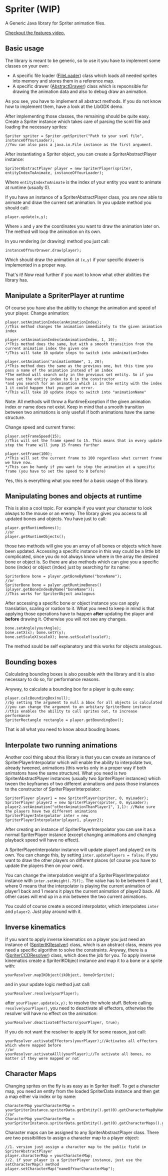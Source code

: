 Spriter (WIP)
=============
A Generic Java library for Spriter animation files.

[Checkout the features video.](http://www.youtube.com/watch?v=i_OxqopvMH0)


Basic usage
-----------
The library is meant to be generic, so to use it you have to implement some classes on your own:
*   A specific file loader ([FileLoader](https://github.com/Trixt0r/spriter/blob/master/Spriter/src/com/brashmonkey/spriter/file/FileLoader.java "FileLoader")) class which loads all needed sprites into memory and stores them in a reference map.
*   A specific drawer ([AbstractDrawer](https://github.com/Trixt0r/spriter/blob/master/Spriter/src/com/brashmonkey/spriter/draw/AbstractDrawer.java "AbstractDrawer")) class which is repsonsible for drawing the animation data and also to debug draw an animation.

As you see, you have to implement all abstract methods.
If you do not know how to implement them, have a look at the LibGDX demo.

After implementing those classes, the remaining should be quite easy.
Create a Spriter instance which takes care of parsing the scml file and loading the necessary sprites:
```
Spriter spriter = Spriter.getSpriter("Path to your scml file", instanceOfYourLoader);
//You can also pass a java.io.File instance as the first argument.
```

After instantiating a Spriter object, you can create a SpriterAbstractPlayer instance:
```
SpriterAbstractPlayer player = new SpriterPlayer(spriter, entityIndexToAnimate, instanceOfYourLoader);
```
Where `entityIndexToAnimate` is the index of your entity you want to animate at runtime (usually 0).

If you have an instance of a SpriterAbstractPlayer class, you are now able to animate and draw the current set animation.
In you update method you should call:
```
player.update(x,y);
```
Where `x` and `y` are the coordinates you want to draw the animation later on.
The method will loop the animation on its own.

In you rendering (or drawing) method you just call:
```
instanceOfYourDrawer.draw(player);
```
Which should draw the animation at `(x,y)` if your specific drawer is implemented in a proper way.

That's it! Now read further if you want to know what other abilities the library has.

Manipulate a SpriterPlayer at runtime
-----------------------------
Of course you have also the ability to change the animation and speed of your player.
Change animation:
```
player.setAnimationIndex(anAnimationIndex);
//This method changes the animation immediately to the given animation index

player.setAnimationIndex(anAnimationIndex, 1, 10);
/*This method does the same, but with a smooth transition from the current animation index the given one
*/This will take 10 update steps to switch into anAnimationIndex

player.setAnimation("animationName", 1, 20); 
/*This method does the same as the previous one, but this time you pass a name of the animation instead of an index
*The method will search only in the previous set entity. So if you have set the entity index to 0 in the constructor
*and you search for an animation which is in the entity with the index 1 it could happen that you get an error.
*/This will take 20 update steps to switch into "animationName"
```
Note: All methods will throw a RuntimeException if the given animation index or name does not exist.
Keep in mind that a smooth transition between two animations is only usefull if both animations have the same structure.

Change speed and current frame:
```
player.setFrameSpeed(15);
//This will set the frame speed to 15. This means that in every update step the frame will jump 15 frames further

player.setFrame(100);
/*This will set the current frame to 100 regardless what current frame we have now.
*/This can be handy if you want to stop the animation at a specific frame (you have to set the speed to 0 before)
```
Yes, this is everything what you need for a basic usage of this library.

Manipulating bones and objects at runtime
-----------------------------------------
This is also a cool topic. For example if you want your character to look always to the mouse or an enemy.
The library gives you access to all updated bones and objects. You have just to call:
```
player.getRuntimeBones();
//or
player.getRuntimeObjects();
```
those two methods will give you an array of all bones or objects which have been updated.
Accessing a specific instance in this way could be a little bit complicated, since you do not always know where in the
array the desired bone or object is.
So there are also methods which can give you a specific bone (index) or object (index) just by searching for its name:
```
SpriterBone bone = player.getBoneByName("boneName");
//or
SpriterBone bone = palyer.getRuntimeBones()[player.getBoneIndexByName("boneName")];
//This works for SpriterObject analogous
```
After accessing a specific bone or object instance you can apply translation, scaling or roation to it.
What you need to keep in mind is that applying those operations have to happen __after__ updating the player
and __before__ drawing it. Otherwise you will not see any changes.
```
bone.setAngle(yourAngle);
bone.setX(x); bone.setY(y);
bone.setScaleX(scaleX); bone.setScaleY(scaleY);
```
The method sould be self explanatory and this works for objects analogous.

Bounding boxes
--------------
Calculating bounding boxes is also possible with the library and it is also necessary to do so, for performance reasons.

Anyway, to calculate a bounding box for a player is quite easy:
```
player.calcBoundingBox(null);
//by setting the argument to null a bbox for all objects is calculated
//you can change the argument to an arbitary SpriterBone instance
//this enables the ability to cull sprites out, to increase performance
SpriterRectangle rectangle = player.getBoundingBox();
```

That is all what you need to know about bouding boxes.

Interpolate two running animations
----------------------------------
Another cool thing about this library is that you can create an instance of SpriterPlayerInterpolator which will enable
the ability to interpolate two, already tweened, animations (this works only in a proper way if both animatons have the
same structure).
What you need is two SpriterAbstractPlayer instances (usually two SpriterPlayer instances) which tween the keyframes of
two different animations and pass those instances to the constructor of SpriterPlayerInterpolator:
```
SpriterPlayer player1 = new SpriterPlayer(spriter, 0, myLoader);
SpriterPlayer player2 = new SpriterPlayer(spriter, 0, myLoader);
player2.setAnimation("otherAnimationThanPlayer1", 1,1): //Make sure the players have two different animations
SpriterPlayerInterpolator inter = new SpriterPlayerInterpolator(player1, player2);
```
After creating an instance of SpriterPlayerInterpolator you can use it as a normal SpriterPlayer instance
(except changing animations and changing playback speed will have no effect).

A SpriterPlayerInterpolator instance will update player1 and player2 on its own. You can change this, by setting
`inter.updatePlayers = false;` if you want to draw the other players on different places
(of course you have to update the players then on your own).

You can change the interpolation weight of a SpriterPlayerInterpolator instance with `inter.setWeight(.75f);`.
The value has to be between 0 and 1, where 0 means that the interpolator is playing the current animation of player1 back
and 1 means it plays the current animation of player2 back. All other cases will end up in a mix between the two current animations.

You could of course create a second interpolator, which interpolates `inter` and `player2`. Just play around with it.

Inverse kinematics
------------------
If you want to apply inverse kinematics on a player you just need an instance of ([SpriterIKResolver](https://github.com/Trixt0r/spriter/blob/master/Spriter/src/com/brashmonkey/spriter/ik/SpriterIKResolver.java "SpriterIKResolver")) class,
which is an abstract class, means you need a specific algorithm to solve the constraints.
Anyway, there is a ([SpriterCCDResolver](https://github.com/Trixt0r/spriter/blob/master/Spriter/src/com/brashmonkey/spriter/ik/SpriterCCDResolver.java "SpriterCCDResolver")) class, which does the job for you.
To apply inverse kinematics create a SpriterIKObject instance and map it to a bone or a sprite with:

```
yourResolver.mapIKObject(ikObject, boneOrSprite);
```
and in your update logic method just call:
```
yourResolver.resolve(yourPlayer);
```
after `yourPlayer.update(x,y);` to resolve the whole stuff.
Before calling `resolve(yourPlayer)`, you need to deactivate all effectors, otherwise the resolver will have no 
effect on the animation:
```
yourResolver.deactivateEffectors(yourPlayer, true);
```
If you do not want the resolver to apply IK for some reason, just call:
```
yourResolver.activateEffectors(yourPlayer);//Activates all effectors which where mapped before
//or
yourResolver.activateAlll(yourPlayer);//To activate all bones, no matter if they were mapped or not
```

Character Maps
--------------
Changing sprites on the fly is as easy as in Spriter itself.
To get a character map, you need an entity from the loaded SpriterData instance and then get a map either via index or by name:
```
CharacterMap yourCharacterMap = yourSpriterInstance.spriterData.getEntity().get(0).getCharacterMapByName(name);
//or
CharacterMap yourCharacterMap = yourSpriterInstance.spriterData.getEntity().get(0).getCharacterMaps().get(charMapIndex);
```

Character maps can be assigned to any SpriterAbstractPlayer class.
There are two possibilities to assign a character map to a player object:
```
//1. version just assign a character map to the public field in SpriterAbstractPlayer
player.characterMap = yourCharacterMap;
//2. if your player is a SpriterPlayer instance, just use the setCharacterMap() method
player.setCharacterMap("nameOfYourCharacterMap");
```

